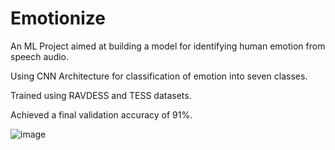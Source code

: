 # Emotionize
An ML Project aimed at building a model for identifying human emotion from speech audio.

Using CNN Architecture for classification of emotion into seven classes.

Trained using RAVDESS and TESS datasets.

Achieved a final validation accuracy of 91%.

![image](https://user-images.githubusercontent.com/63662617/204025342-9133faea-015d-4e4b-89f2-3fd8aa4f12a3.png)
